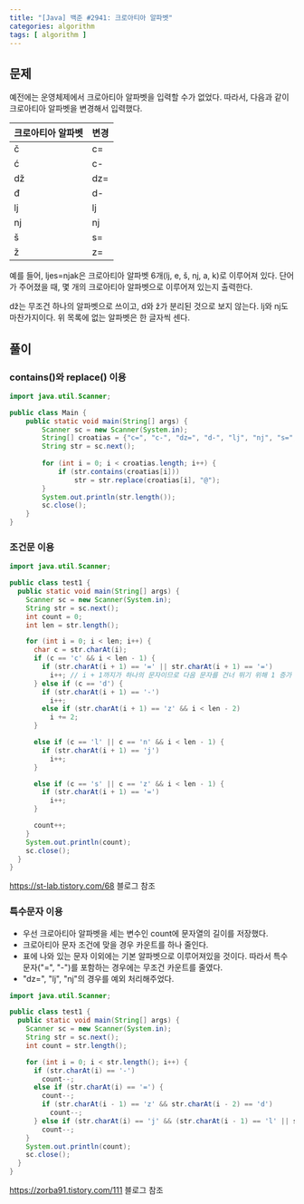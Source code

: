 ```yaml
---
title: "[Java] 백준 #2941: 크로아티아 알파벳"
categories: algorithm
tags: [ algorithm ]
---
```


## 문제

예전에는 운영체제에서 크로아티아 알파벳을 입력할 수가 없었다. 따라서, 다음과 같이 크로아티아 알파벳을 변경해서 입력했다.

| 크로아티아 알파벳 | 변경 |
| :---------------- | :--- |
| č                 | c=   |
| ć                 | c-   |
| dž                | dz=  |
| đ                 | d-   |
| lj                | lj   |
| nj                | nj   |
| š                 | s=   |
| ž                 | z=   |

예를 들어, ljes=njak은 크로아티아 알파벳 6개(lj, e, š, nj, a, k)로 이루어져 있다. 단어가 주어졌을 때, 몇 개의 크로아티아 알파벳으로 이루어져 있는지 출력한다.

dž는 무조건 하나의 알파벳으로 쓰이고, d와 ž가 분리된 것으로 보지 않는다. lj와 nj도 마찬가지이다. 위 목록에 없는 알파벳은 한 글자씩 센다.

## 풀이

### contains()와 replace() 이용

```java
import java.util.Scanner;

public class Main {
    public static void main(String[] args) {
        Scanner sc = new Scanner(System.in);
        String[] croatias = {"c=", "c-", "dz=", "d-", "lj", "nj", "s=", "z="};
        String str = sc.next();
        
        for (int i = 0; i < croatias.length; i++) {
            if (str.contains(croatias[i]))
                str = str.replace(croatias[i], "@");
        }
        System.out.println(str.length());
        sc.close();
    }
}
```



### 조건문 이용

```java
import java.util.Scanner;

public class test1 {
  public static void main(String[] args) {
    Scanner sc = new Scanner(System.in);
    String str = sc.next();
    int count = 0;
    int len = str.length();

    for (int i = 0; i < len; i++) {
      char c = str.charAt(i);
      if (c == 'c' && i < len - 1) {
        if (str.charAt(i + 1) == '=' || str.charAt(i + 1) == '=')
          i++; // i + 1까지가 하나의 문자이므로 다음 문자를 건너 뛰기 위해 1 증가
      } else if (c == 'd') {
        if (str.charAt(i + 1) == '-')
          i++;
        else if (str.charAt(i + 1) == 'z' && i < len - 2)
          i += 2;
      }

      else if (c == 'l' || c == 'n' && i < len - 1) {
        if (str.charAt(i + 1) == 'j')
          i++;
      }

      else if (c == 's' || c == 'z' && i < len - 1) {
        if (str.charAt(i + 1) == '=')
          i++;
      }

      count++;
    }
    System.out.println(count);
    sc.close();
  }
}
```

https://st-lab.tistory.com/68 블로그 참조



### 특수문자 이용

- 우선 크로아티아 알파벳을 세는 변수인 count에 문자열의 길이를 저장했다.
- 크로아티아 문자 조건에 맞을 경우 카운트를 하나 줄인다.
- 표에 나와 있는 문자 이외에는 기본 알파벳으로 이루어져있을 것이다. 따라서 특수문자("=", "-")를 포함하는 경우에는 무조건 카운트를 줄였다.
- "dz=", "lj", "nj"의 경우를 예외 처리해주었다.

```java
import java.util.Scanner;

public class test1 {
  public static void main(String[] args) {
    Scanner sc = new Scanner(System.in);
    String str = sc.next();
    int count = str.length();

    for (int i = 0; i < str.length(); i++) {
      if (str.charAt(i) == '-')
        count--;
      else if (str.charAt(i) == '=') {
        count--;
        if (str.charAt(i - 1) == 'z' && str.charAt(i - 2) == 'd')
          count--;
      } else if (str.charAt(i) == 'j' && (str.charAt(i - 1) == 'l' || str.charAt(i - 1) == 'n'))
        count--;
    }
    System.out.println(count);
    sc.close();
  }
}
```

https://zorba91.tistory.com/111 블로그 참조